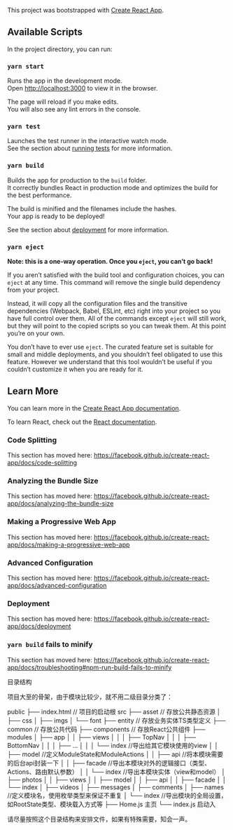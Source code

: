 This project was bootstrapped with [Create React App](https://github.com/facebook/create-react-app).

## Available Scripts

In the project directory, you can run:

### `yarn start`

Runs the app in the development mode.<br />
Open [http://localhost:3000](http://localhost:3000) to view it in the browser.

The page will reload if you make edits.<br />
You will also see any lint errors in the console.

### `yarn test`

Launches the test runner in the interactive watch mode.<br />
See the section about [running tests](https://facebook.github.io/create-react-app/docs/running-tests) for more information.

### `yarn build`

Builds the app for production to the `build` folder.<br />
It correctly bundles React in production mode and optimizes the build for the best performance.

The build is minified and the filenames include the hashes.<br />
Your app is ready to be deployed!

See the section about [deployment](https://facebook.github.io/create-react-app/docs/deployment) for more information.

### `yarn eject`

**Note: this is a one-way operation. Once you `eject`, you can’t go back!**

If you aren’t satisfied with the build tool and configuration choices, you can `eject` at any time. This command will remove the single build dependency from your project.

Instead, it will copy all the configuration files and the transitive dependencies (Webpack, Babel, ESLint, etc) right into your project so you have full control over them. All of the commands except `eject` will still work, but they will point to the copied scripts so you can tweak them. At this point you’re on your own.

You don’t have to ever use `eject`. The curated feature set is suitable for small and middle deployments, and you shouldn’t feel obligated to use this feature. However we understand that this tool wouldn’t be useful if you couldn’t customize it when you are ready for it.

## Learn More

You can learn more in the [Create React App documentation](https://facebook.github.io/create-react-app/docs/getting-started).

To learn React, check out the [React documentation](https://reactjs.org/).

### Code Splitting

This section has moved here: https://facebook.github.io/create-react-app/docs/code-splitting

### Analyzing the Bundle Size

This section has moved here: https://facebook.github.io/create-react-app/docs/analyzing-the-bundle-size

### Making a Progressive Web App

This section has moved here: https://facebook.github.io/create-react-app/docs/making-a-progressive-web-app

### Advanced Configuration

This section has moved here: https://facebook.github.io/create-react-app/docs/advanced-configuration

### Deployment

This section has moved here: https://facebook.github.io/create-react-app/docs/deployment

### `yarn build` fails to minify

This section has moved here: https://facebook.github.io/create-react-app/docs/troubleshooting#npm-run-build-fails-to-minify


目录结构

项目大至的骨架，由于模块比较少，就不用二级目录分类了：

public
├── index.html // 项目的启动根
src
├── asset // 存放公共静态资源
│       ├── css
│       ├── imgs
│       └── font
├── entity // 存放业务实体TS类型定义
├── common // 存放公共代码
├── components // 存放React公共组件
├── modules
│       ├── app
│       │     ├── views
│       │     │     ├── TopNav
│       │     │     ├── BottomNav
│       │     │     ├── ...
│       │     │     └── index //导出给其它模块使用的view
│       │     ├── model  //定义ModuleState和ModuleActions
│       │     ├── api    //将本模块需要的后台api封装一下
│       │     ├── facade //导出本模块对外的逻辑接口（类型、Actions、路由默认参数）
│       │     └── index  //导出本模块实体（view和model）
│       ├── photos
│       │     ├── views
│       │     ├── model
│       │     ├── api
│       │     ├── facade
│       │     └── index
│       ├── videos
│       ├── messages
│       ├── comments
│       ├── names //定义模块名，使用枚举类型来保证不重复
│       └── index //导出模块的全局设置，如RootState类型、模块载入方式等
├── Home.js  主页 
└── index.js 启动入

请尽量按照这个目录结构来安排文件，如果有特殊需要，知会一声。
